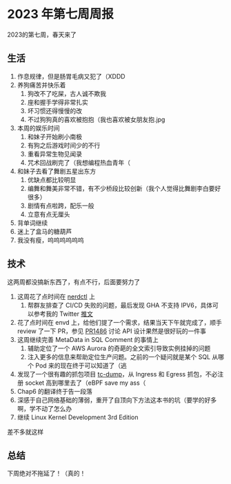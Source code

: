 # 2023 年第七周周报

2023的第七周，春天来了

## 生活

1. 作息规律，但是肠胃毛病又犯了（XDDD
2. 养狗痛苦并快乐着
    1. 狗改不了吃屎，古人诚不欺我
    2. 座和握手学得非常扎实
    3. 坏习惯还得慢慢的改
    4. 不过狗狗真的喜欢被抱抱（我也喜欢被女朋友抱.jpg
3. 本周的娱乐时间
    1. 和妹子开始刷小南极
    2. 有狗之后游戏时间少的不行
    3. 重看异常生物见闻录
    4. 咒术回战刷完了（我想编程热血青年（
4. 和妹子去看了舞剧五星出东方
    1. 优缺点都比较明显
    2. 编舞和舞美非常不错，有不少桥段比较创新（我个人觉得比舞剧李白要好很多）
    3. 剧情有点啦跨，配乐一般
    4. 立意有点无厘头
5. 背单词继续
6. 迷上了盒马的糖葫芦
7. 我没有瘦，呜呜呜呜呜呜

## 技术

这两周都没搞新东西了，有点不行，后面要努力了

1. 这周花了点时间在 [nerdctl](https://github.com/containerd/nerdctl) 上
    1. 帮群友排查了 CI/CD 失败的问题，最后发现 GHA 不支持 IPV6，具体可以参考我的 Twitter [推文](https://twitter.com/Manjusaka_Lee/status/1627307980994785281)
2. 花了点时间在 envd 上，给他们提了一个需求，结果当天下午就完成了，顺手 review 了一下 PR，参见 [PR1486](https://github.com/tensorchord/envd/pull/1486) 讨论 API 设计果然是很好玩的一件事
3. 这周继续完善 MetaData in SQL Comment 的事情上
    1. 辅助定位了一个 AWS Aurora 的奇葩的全文索引导致实例挂掉的问题
    2. 注入更多的信息来帮助定位生产问题。之前的一个疑问就是某个 SQL 从哪个 Pod 来的现在终于可以知道了（逃
4. 发现了一个很有趣的抓包项目 [tc-dump](https://github.com/Asphaltt/tc-dump)，从 Ingress 和 Egress 抓包，不必注册 socket 高到哪里去了（eBPF save my ass（
5. Chap6 的翻译终于告一段落
6. 深感于自己网络基础的薄弱，重开了自顶向下方法这本书的坑（要学的好多啊，学不动了怎么办
7. 继续 Linux Kernel Development 3rd Edition

差不多就这样

## 总结

下周绝对不拖延了！（真的！
